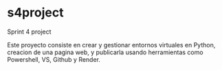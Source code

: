 # s4project
Sprint 4 project

Este proyecto consiste en crear y gestionar entornos virtuales en Python, creacion de una pagina web, y publicarla usando herramientas como Powershell, VS, Github y Render.